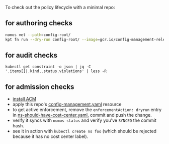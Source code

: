 
To check out the policy lifecycle with a minimal repo:

## for authoring checks

```bash
nomos vet --path=config-root/
kpt fn run --dry-run config-root/ --image=gcr.io/config-management-release/policy-controller-validate:stable
```

## for audit checks

```
kubectl get constraint -o json | jq -C '.items[]|.kind,.status.violations' | less -R
```

## for admission checks

* [install ACM](https://cloud.google.com/anthos-config-management/docs/how-to/installing)
* apply this repo's [config-management.yaml](config-management.yaml) resource
* to get active enforcement, remove the `enforcementAction: dryrun` entry in [ns-should-have-cost-center.yaml](config-root/cluster/ns-should-have-cost-center.yaml#L6), commit and push the change.
* verify it syncs with `nomos status` and verify you've `SYNCED` the commit hash.
* see it in action with `kubectl create ns foo` (which should be rejected because it has no cost center label).



